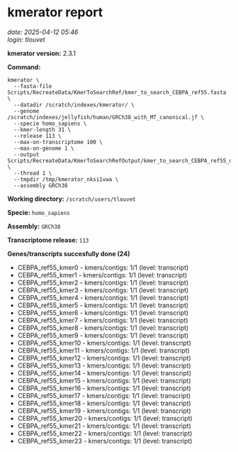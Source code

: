 # kmerator report
*date: 2025-04-12 05:46*  
*login: tlouvet*

**kmerator version:** 2.3.1

**Command:**

```
kmerator \
  --fasta-file Scripts/RecreateData/KmerToSearchRef/kmer_to_search_CEBPA_ref55.fasta \
  --datadir /scratch/indexes/kmerator/ \
  --genome /scratch/indexes/jellyfish/human/GRCh38_with_MT_canonical.jf \
  --specie homo_sapiens \
  --kmer-length 31 \
  --release 113 \
  --max-on-transcriptome 100 \
  --max-on-genome 1 \
  --output Scripts/RecreateData/KmerToSearchRefOutput/kmer_to_search_CEBPA_ref55_output \
  --thread 1 \
  --tmpdir /tmp/kmerator_nksi1vwa \
  --assembly GRCh38
```

**Working directory:** `/scratch/users/tlouvet`

**Specie:** `homo_sapiens`

**Assembly:** `GRCh38`

**Transcriptome release:** `113`

**Genes/transcripts succesfully done (24)**

- CEBPA_ref55_kmer0 - kmers/contigs: 1/1 (level: transcript)
- CEBPA_ref55_kmer1 - kmers/contigs: 1/1 (level: transcript)
- CEBPA_ref55_kmer2 - kmers/contigs: 1/1 (level: transcript)
- CEBPA_ref55_kmer3 - kmers/contigs: 1/1 (level: transcript)
- CEBPA_ref55_kmer4 - kmers/contigs: 1/1 (level: transcript)
- CEBPA_ref55_kmer5 - kmers/contigs: 1/1 (level: transcript)
- CEBPA_ref55_kmer6 - kmers/contigs: 1/1 (level: transcript)
- CEBPA_ref55_kmer7 - kmers/contigs: 1/1 (level: transcript)
- CEBPA_ref55_kmer8 - kmers/contigs: 1/1 (level: transcript)
- CEBPA_ref55_kmer9 - kmers/contigs: 1/1 (level: transcript)
- CEBPA_ref55_kmer10 - kmers/contigs: 1/1 (level: transcript)
- CEBPA_ref55_kmer11 - kmers/contigs: 1/1 (level: transcript)
- CEBPA_ref55_kmer12 - kmers/contigs: 1/1 (level: transcript)
- CEBPA_ref55_kmer13 - kmers/contigs: 1/1 (level: transcript)
- CEBPA_ref55_kmer14 - kmers/contigs: 1/1 (level: transcript)
- CEBPA_ref55_kmer15 - kmers/contigs: 1/1 (level: transcript)
- CEBPA_ref55_kmer16 - kmers/contigs: 1/1 (level: transcript)
- CEBPA_ref55_kmer17 - kmers/contigs: 1/1 (level: transcript)
- CEBPA_ref55_kmer18 - kmers/contigs: 1/1 (level: transcript)
- CEBPA_ref55_kmer19 - kmers/contigs: 1/1 (level: transcript)
- CEBPA_ref55_kmer20 - kmers/contigs: 1/1 (level: transcript)
- CEBPA_ref55_kmer21 - kmers/contigs: 1/1 (level: transcript)
- CEBPA_ref55_kmer22 - kmers/contigs: 1/1 (level: transcript)
- CEBPA_ref55_kmer23 - kmers/contigs: 1/1 (level: transcript)
